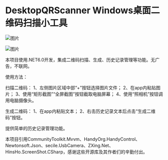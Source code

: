 # DesktopQRScanner Windows桌面二维码扫描小工具

![图片](https://github.com/GSCmax/DesktopQRScanner/assets/8372598/609b6c61-81b2-47cd-ad59-0e16f74cefce)

![图片](https://github.com/GSCmax/DesktopQRScanner/assets/8372598/d75186ec-436d-42aa-95c1-798926ba683d)

本项目使用.NET6.0开发，集成二维码扫描、生成、历史记录管理等功能。无广告，不联网。

使用方法：

扫描二维码：
1、左侧图片区域中部“+”按钮选择图片文件；
2、在app内粘贴图片；
3、使用“矩形截图”“全屏截图”按钮截取电脑屏幕；
4、使用“照相机”按钮调用电脑摄像头。

生成二维码：
1、在app内粘贴文本；
2、右击历史记录文本后点击“生成二维码”按钮。

提供简单的历史记录管理功能。

本项目引用CommunityToolkit.Mvvm、HandyOrg.HandyControl、Newtonsoft.Json、secile.UsbCamera、ZXing.Net、HinsHo.ScreenShot.CSharp，感谢这些开源库及其作者们的辛勤付出。
